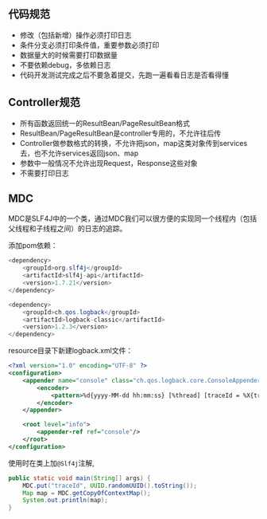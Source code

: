 ## 代码规范
* 修改（包括新增）操作必须打印日志
* 条件分支必须打印条件值，重要参数必须打印
* 数据量大的时候需要打印数据量
* 不要依赖debug，多依赖日志
* 代码开发测试完成之后不要急着提交，先跑一遍看看日志是否看得懂
  
## Controller规范
* 所有函数返回统一的ResultBean/PageResultBean格式
* ResultBean/PageResultBean是controller专用的，不允许往后传
* Controller做参数格式的转换，不允许把json，map这类对象传到services去，也不允许services返回json、map
* 参数中一般情况不允许出现Request，Response这些对象
* 不需要打印日志

## MDC
MDC是SLF4J中的一个类，通过MDC我们可以很方便的实现同一个线程内（包括父线程和子线程之间）的日志的追踪。

添加pom依赖：
```java
<dependency>
    <groupId>org.slf4j</groupId>
    <artifactId>slf4j-api</artifactId>
    <version>1.7.21</version>
</dependency>

<dependency>
    <groupId>ch.qos.logback</groupId>
    <artifactId>logback-classic</artifactId>
    <version>1.2.3</version>
</dependency>
```

resource目录下新建logback.xml文件：
```xml
<?xml version="1.0" encoding="UTF-8" ?>
<configuration>
    <appender name="console" class="ch.qos.logback.core.ConsoleAppender">
        <encoder>
            <pattern>%d{yyyy-MM-dd hh:mm:ss} [%thread] [traceId = %X{traceId}] [%logger{32}] - %msg%n</pattern>
        </encoder>
    </appender>

    <root level="info">
        <appender-ref ref="console"/>
    </root>
</configuration>
```

使用时在类上加```@Slf4j```注解,
```java
public static void main(String[] args) {
    MDC.put("traceId", UUID.randomUUID().toString());
    Map map = MDC.getCopyOfContextMap();
    System.out.println(map);
}
```
